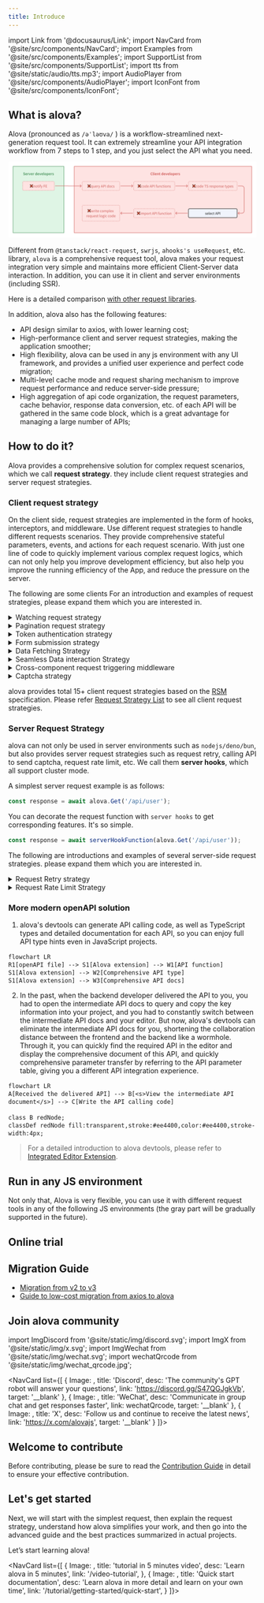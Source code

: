```yaml
---
title: Introduce
---
```


import Link from '@docusaurus/Link';
import NavCard from '@site/src/components/NavCard';
import Examples from '@site/src/components/Examples';
import SupportList from '@site/src/components/SupportList';
import tts from '@site/static/audio/tts.mp3';
import AudioPlayer from '@site/src/components/AudioPlayer';
import IconFont from '@site/src/components/IconFont';

## What is alova?

Alova (pronounced as `/əˈləʊva/` <AudioPlayer src={tts} />) is a workflow-streamlined next-generation request tool. It can extremely streamline your API integration workflow from 7 steps to 1 step, and you just select the API what you need.

![](/img/overview_flow_en.png)

Different from `@tanstack/react-request`, `swrjs`, `ahooks's useRequest`, etc. library, `alova` is a comprehensive request tool, alova makes your request integration very simple and maintains more efficient Client-Server data interaction. In addition, you can use it in client and server environments (including SSR).

Here is a detailed comparison [with other request libraries](/about/comparison).

In addition, alova also has the following features:

- API design similar to axios, with lower learning cost;
- High-performance client and server request strategies, making the application smoother;
- High flexibility, alova can be used in any js environment with any UI framework, and provides a unified user experience and perfect code migration;
- Multi-level cache mode and request sharing mechanism to improve request performance and reduce server-side pressure;
- High aggregation of api code organization, the request parameters, cache behavior, response data conversion, etc. of each API will be gathered in the same code block, which is a great advantage for managing a large number of APIs;

## How to do it?

Alova provides a comprehensive solution for complex request scenarios, which we call **request strategy**. they include client request strategies and server request strategies.

### Client request strategy

On the client side, request strategies are implemented in the form of hooks, interceptors, and middleware. Use different request strategies to handle different requests scenarios. They provide comprehensive stateful parameters, events, and actions for each request scenario. With just one line of code to quickly implement various complex request logics, which can not only help you improve development efficiency, but also help you improve the running efficiency of the App, and reduce the pressure on the server.

The following are some clients For an introduction and examples of request strategies, please expand them which you are interested in.

<details>
<summary>Watching request strategy</summary>

The Watching request strategy is used in scenarios where re-requests are made as data changes, such as fuzzy search, tab bar switching, etc.

```javascript
const {
  // Responsive states
  loading,
  error,
  data,

  // Events
  onSuccess,
  onError,
  onComplete,

  // actions
  send,
  update

  // ...
} = useWatcher(
  () =>
    alova.Get('/api/user', {
      params: {
        type: activeTab
      }
    }),
  [activeTab]
);
```

See [Watcher Request Strategy](/tutorial/client/strategy/use-watcher) for details.

</details>

<details>
<summary>Pagination request strategy</summary>

The pagination request strategy helps you quickly implement comprehensive paging data request scenarios, including page turning, conditional query, pre-fetching of next page data, insert/replac/remov data items, refresh and reset list.

```javascript
const {
  // Responsive states
  loading,
  error,
  data,
  page,
  pageSize,
  total,

  // Events
  onSuccess,
  onFetchSuccess,
  onError,
  onFetchError,

  // Actions
  refresh,
  insert,
  replace,
  remove,
  reload,
  send,
  abort,
  update

  // ...
} = usePagination(
  (page, size) =>
    alova.Get('/api/user/list', {
      params: { page, size }
    }),
  {
    preloadNextPage: true,
    watchingStates: [username, sex],
    debounce: 500
  }
);
```

See [Pagination Request Strategy](/tutorial/client/strategy/use-pagination) for details.

</details>

<details>
<summary>Token authentication strategy</summary>

Token authentication strategy provides global interceptors that can help you maintain all the codes of token authentication, including login, logout, token attachment, token refresh, etc., and supports seamless token refresh.

```javascript
const { onAuthRequired, onResponseRefreshToken } = createServerTokenAuthentication({
  refreshTokenOnError: {
    isExpired: res => res.status === 401,
    refrshTokenOnError: async () => {
      const { token, refresh_token } = await refreshToken();
      localStorage.setItem('token', token);
      localStorage.setItem('refresh_token', refresh_token);
    }
  }
});
const alovaInstance = createAlova({
  beforeRequest: onAuthRequired(),
  responded: onResponseRefreshToken()
});
```

See [Token Authentication Interceptor](/tutorial/client/strategy/token-authentication) for details.

</details>

<details>
<summary>Form submission strategy</summary>

Through the form submission strategy, you can quickly implement form drafts and multi-page (multi-step) forms. In addition, it also provides common functions such as form reset.

```javascript
const {
  // Responsive states
  loading: submiting,
  error,
  form,

  // Events
  onSuccess,
  onError,
  onComplete,

  // Actions
  send: submit,
  updateForm,
  abort

  // ...
} = useForm(formData => alova.Post('/user/profile', formData), {
  initialForm: {
    name: '',
    age: '',
    avatar: null
  },
  resetAfterSubmiting: true,
  store: true
});
```

See [Form Submission Strategy](/tutorial/client/strategy/use-form) for details.

</details>

<details>
<summary>Data Fetching Strategy</summary>

By fetching necessary data in advance, users no longer need to wait for the data to load, thus improving the user experience.

```javascript
const {
  // Response states
  loading,
  error,

  // Events
  onSuccess,
  onError,
  onComplete,

  // actions
  fetch,
  update,
  abort

  // ...
} = useFetcher();

const handleItemClick = itemId => {
  fetch(
    alova.Get('/ api/user/detail', {
      params: {
        id: itemId
      }
    })
  );
};
```

See [Data Fetching Strategy](/tutorial/client/strategy/use-fetcher) for details.

</details>

<details>
<summary>Seamless Data interaction Strategy</summary>

Seamless data interaction means that when users interact with an application, relevant content can be displayed immediately without waiting, or the results of operations can be displayed without waiting when submitting information, just like interacting with local data. This greatly improves the smoothness of the application and prevents users from noticing the lag caused by data transmission.

```javascript
const {
  // Responsive states
  data,
  loading,
  error,

  // Events
  onSuccess,
  onError,
  onComplete,
  onBeforePushQueue,
  onPushedQueue,
  onFallback,

  // Actions
  send: submit,
  abort,
  update

  // ...
} = useSQRequest(() => alova.Get('/api/todo/add'), {
  behavior: 'silent',
  queue: 'queue-demo',
  silentDefaultResponse: () => {
    return {
      id: '--'
    };
  }
});
```

See [Seamless Data Interaction](/tutorial/client/strategy/seamless-data-interaction) for details.

</details>

<details>
<summary>Cross-component request triggering middleware</summary>

Cross-component request triggering middleware can help you eliminate the limitations of component levels and quickly trigger any request actions in any component.

```javascript title="Component A"
useRequest(alova.Get('/api/todo/list'), {
  // ...
  middleware: actionDelegationMiddleware('action:todoList')
});
```

```javascript title="Component B"
accessAction('action:todoList', delegatedActions => {
  delegatedActions.send();
  delegatedActions.abort();
});
```

See [Cross-component request trigger](/tutorial/client/strategy/action-delegation-middleware) for details.

</details>

<details>
<summary>Captcha strategy</summary>

Quickly implement captcha sending.

```javascript
const mobile = ref('');
const {
  // Responsive states
  loading: sending,
  countdown,
  error,

  // Events
  onSuccess,
  onError,
  onComplete,

  // Actions
  send,
  abort,
  update

  // ...
} = useCaptcha(
  () =>
    alova.Post('/api/captcha', {
      mobile: mobile
    }),
  {
    initialCountdown: 60
  }
);
```

See [Verification code strategy](/tutorial/client/strategy/use-captcha) for details.

</details>

alova provides total 15+ client request strategies based on the [RSM](/about/RSM) specification. Please refer [Request Strategy List](/tutorial/client/strategy) to see all client request strategies.

### Server Request Strategy

alova can not only be used in server environments such as `nodejs/deno/bun`, but also provides server request strategies such as request retry, calling API to send captcha, request rate limit, etc. We call them **server hooks**, which all support cluster mode.

A simplest server request example is as follows:

```javascript
const response = await alova.Get('/api/user');
```

You can decorate the request function with `server hooks` to get corresponding features. It's so simple.

```javascript
const response = await serverHookFunction(alova.Get('/api/user'));
```

The following are introductions and examples of several server-side request strategies. please expand them which you are interested in.

<details>
<summary>Request Retry strategy</summary>

Retry the request if it fails.

```javascript
const response = await retry(alova.Get('/api/user'), {
  retry: 5
});
```

See [Request retry strategy](/tutorial/server/strategy/retry) for details.

</details>

<details>
<summary>Request Rate Limit Strategy</summary>

Limit the number of requests within a certain period of time, support cluster mode.

```javascript
const limit = createRateLimiter({
  points: 4,
  duration: 60 * 1000
});
const orderRes = await limit(alova.Get('/api/order'));
```

See [Request Rate Limit Strategy](/tutorial/server/strategy/rate-limit) for details.

</details>

### More modern openAPI solution

1. alova's devtools can generate API calling code, as well as TypeScript types and detailed documentation for each API, so you can enjoy full API type hints even in JavaScript projects.

```mermaid
flowchart LR
R1[openAPI file] --> S1[Alova extension] --> W1[API function]
S1[Alova extension] --> W2[Comprehensive API type]
S1[Alova extension] --> W3[Comprehensive API docs]
```

2. In the past, when the backend developer delivered the API to you, you had to open the intermediate API docs to query and copy the key information into your project, and you had to constantly switch between the intermediate API docs and your editor. But now, alova's devtools can eliminate the intermediate API docs for you, shortening the collaboration distance between the frontend and the backend like a wormhole. Through it, you can quickly find the required API in the editor and display the comprehensive document of this API, and quickly comprehensive parameter transfer by referring to the API parameter table, giving you a different API integration experience.

```mermaid
flowchart LR
A[Received the delivered API] --> B[<s>View the intermediate API document</s>] --> C[Write the API calling code]

class B redNode;
classDef redNode fill:transparent,stroke:#ee4400,color:#ee4400,stroke-width:4px;
```

> For a detailed introduction to alova devtools, please refer to [Integrated Editor Extension](/tutorial/getting-started/extension-integration).

## Run in any JS environment

Not only that, Alova is very flexible, you can use it with different request tools in any of the following JS environments (the gray part will be gradually supported in the future).

<SupportList showStatus></SupportList>

## Online trial

<Examples />

## Migration Guide

- [Migration from v2 to v3](/tutorial/project/migration/v2-to-v3)
- [Guide to low-cost migration from axios to alova](/tutorial/project/migration/from-axios)

## Join alova community

import ImgDiscord from '@site/static/img/discord.svg';
import ImgX from '@site/static/img/x.svg';
import ImgWechat from '@site/static/img/wechat.svg';
import wechatQrcode from '@site/static/img/wechat_qrcode.jpg';

<NavCard list={[
{
Image: <ImgDiscord />,
title: 'Discord',
desc: 'The community\'s GPT robot will answer your questions',
link: 'https://discord.gg/S47QGJgkVb',
target: '__blank'
},
{
Image: <ImgWechat />,
title: 'WeChat',
desc: 'Communicate in group chat and get responses faster',
link: wechatQrcode,
target: '__blank'
},
{
Image: <ImgX />,
title: 'X',
desc: 'Follow us and continue to receive the latest news',
link: 'https://x.com/alovajs',
target: '__blank'
}
]}></NavCard>

## Welcome to contribute

Before contributing, please be sure to read the [Contribution Guide](/contributing/overview) in detail to ensure your effective contribution.

## Let's get started

Next, we will start with the simplest request, then explain the request strategy, understand how alova simplifies your work, and then go into the advanced guide and the best practices summarized in actual projects.

Let’s start learning alova!

<NavCard list={[
{
Image: <IconFont name="shipin" />,
title: 'tutorial in 5 minutes video',
desc: 'Learn alova in 5 minutes',
link: '/video-tutorial',
},
{
Image: <IconFont name="wenjian" />,
title: 'Quick start documentation',
desc: 'Learn alova in more detail and learn on your own time',
link: '/tutorial/getting-started/quick-start',
}
]}></NavCard>
